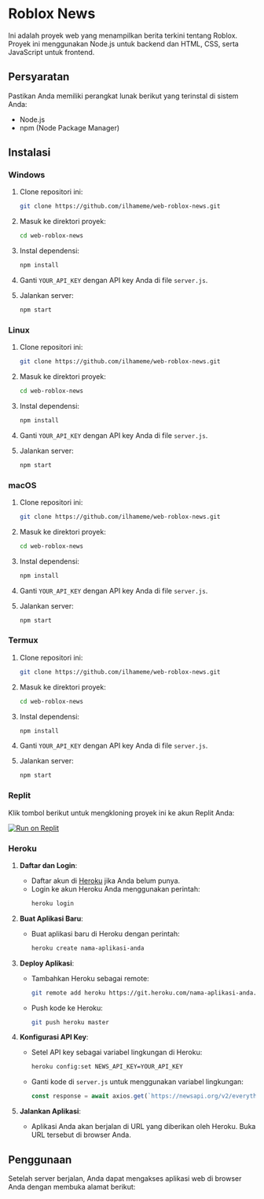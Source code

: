 # Roblox News

Ini adalah proyek web yang menampilkan berita terkini tentang Roblox. Proyek ini menggunakan Node.js untuk backend dan HTML, CSS, serta JavaScript untuk frontend.

## Persyaratan

Pastikan Anda memiliki perangkat lunak berikut yang terinstal di sistem Anda:
- Node.js
- npm (Node Package Manager)

## Instalasi

### Windows

1. Clone repositori ini:
    ```sh
    git clone https://github.com/ilhameme/web-roblox-news.git
    ```
2. Masuk ke direktori proyek:
    ```sh
    cd web-roblox-news
    ```
3. Instal dependensi:
    ```sh
    npm install
    ```
4. Ganti `YOUR_API_KEY` dengan API key Anda di file `server.js`.

5. Jalankan server:
    ```sh
    npm start
    ```

### Linux

1. Clone repositori ini:
    ```sh
    git clone https://github.com/ilhameme/web-roblox-news.git
    ```
2. Masuk ke direktori proyek:
    ```sh
    cd web-roblox-news
    ```
3. Instal dependensi:
    ```sh
    npm install
    ```
4. Ganti `YOUR_API_KEY` dengan API key Anda di file `server.js`.

5. Jalankan server:
    ```sh
    npm start
    ```

### macOS

1. Clone repositori ini:
    ```sh
    git clone https://github.com/ilhameme/web-roblox-news.git
    ```
2. Masuk ke direktori proyek:
    ```sh
    cd web-roblox-news
    ```
3. Instal dependensi:
    ```sh
    npm install
    ```
4. Ganti `YOUR_API_KEY` dengan API key Anda di file `server.js`.

5. Jalankan server:
    ```sh
    npm start
    ```

### Termux

1. Clone repositori ini:
    ```sh
    git clone https://github.com/ilhameme/web-roblox-news.git
    ```
2. Masuk ke direktori proyek:
    ```sh
    cd web-roblox-news
    ```
3. Instal dependensi:
    ```sh
    npm install
    ```
4. Ganti `YOUR_API_KEY` dengan API key Anda di file `server.js`.

5. Jalankan server:
    ```sh
    npm start
    ```

### Replit

Klik tombol berikut untuk mengkloning proyek ini ke akun Replit Anda:

[![Run on Replit](https://replit.com/badge/github/ilhameme/web-roblox-news)](https://replit.com/new/github/ilhameme/web-roblox-news)

### Heroku

1. **Daftar dan Login**:
    - Daftar akun di [Heroku](https://signup.heroku.com/) jika Anda belum punya.
    - Login ke akun Heroku Anda menggunakan perintah:
      ```sh
      heroku login
      ```

2. **Buat Aplikasi Baru**:
    - Buat aplikasi baru di Heroku dengan perintah:
      ```sh
      heroku create nama-aplikasi-anda
      ```

3. **Deploy Aplikasi**:
    - Tambahkan Heroku sebagai remote:
      ```sh
      git remote add heroku https://git.heroku.com/nama-aplikasi-anda.git
      ```
    - Push kode ke Heroku:
      ```sh
      git push heroku master
      ```

4. **Konfigurasi API Key**:
    - Setel API key sebagai variabel lingkungan di Heroku:
      ```sh
      heroku config:set NEWS_API_KEY=YOUR_API_KEY
      ```
    - Ganti kode di `server.js` untuk menggunakan variabel lingkungan:
      ```javascript
      const response = await axios.get(`https://newsapi.org/v2/everything?q=roblox&apiKey=${process.env.NEWS_API_KEY}`);
      ```

5. **Jalankan Aplikasi**:
    - Aplikasi Anda akan berjalan di URL yang diberikan oleh Heroku. Buka URL tersebut di browser Anda.

## Penggunaan

Setelah server berjalan, Anda dapat mengakses aplikasi web di browser Anda dengan membuka alamat berikut:
